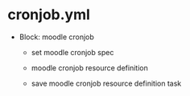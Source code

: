 



# cronjob.yml


* Block: moodle cronjob

    * set moodle cronjob spec

    * moodle cronjob resource definition

    * save moodle cronjob resource definition task
